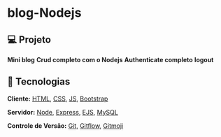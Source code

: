 # blog-Nodejs



## 💻 Projeto

 **Mini blog**
 **Crud completo com o Nodejs**
 **Authenticate completo**
 **logout**
 
 ## 🧱 Tecnologias

**Cliente:** [HTML](https://www.w3schools.com/html), [CSS](https://www.w3schools.com/css),  [JS](https://www.w3schools.com/js),  [Bootstrap](https://getbootstrap.com/)

**Servidor:** [Node](https://nodejs.org), [Express](https://expressjs.com), [EJS](https://ejs.co/),  [MySQL](https://www.mysql.com/)

**Controle de Versão:** [Git](https://git-scm.com/), [Gitflow](https://www.atlassian.com/br/git/tutorials/comparing-workflows/gitflow-workflow), [Gitmoji](https://gitmoji.dev/)
